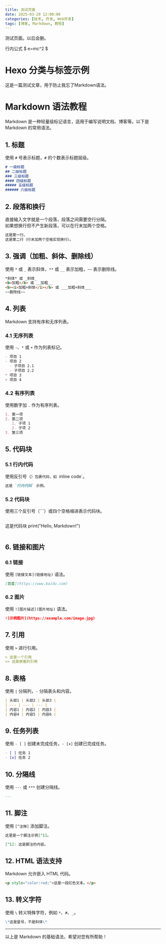 ```yaml
---
title: 测试页面
date: 2025-03-20 12:00:00
categories: [技术, 开发, Web开发]
tags: [博客, Markdown, 教程]
---
```


测试页面。以后会删。

<!--more-->

行内公式 $ e=mc^2 $

# Hexo 分类与标签示例

这是一篇测试文章，用于防止我忘了Markdown语法。

# Markdown 语法教程

Markdown 是一种轻量级标记语言，适用于编写说明文档、博客等。以下是 Markdown 的常用语法。

## 1. 标题
使用 `#` 号表示标题，`#` 的个数表示标题层级。

```markdown
# 一级标题
## 二级标题
### 三级标题
#### 四级标题
##### 五级标题
###### 六级标题
```

## 2. 段落和换行
直接输入文字就是一个段落，段落之间需要空行分隔。  
如果想换行但不产生新段落，可以在行末加两个空格。

```markdown
这是第一行。  
这是第二行（行末加两个空格实现换行）。
```

## 3. 强调（加粗、斜体、删除线）
使用 `*` 或 `_` 表示斜体，`**` 或 `__` 表示加粗，`~~` 表示删除线。

```markdown
*斜体* 或 _斜体_  
<b>加粗</b> 或 __加粗__
<b><i>加粗+斜体</i></b> 或 ___加粗+斜体___  
~~删除线~~
```

## 4. 列表
Markdown 支持有序和无序列表。

### 4.1 无序列表
使用 `-`、`*` 或 `+` 作为列表标记。

```markdown
- 项目 1
- 项目 2
  - 子项目 2.1
  - 子项目 2.2
* 项目 3
+ 项目 4
```

### 4.2 有序列表
使用数字加 `.` 作为有序列表。

```markdown
1. 第一项
2. 第二项
   1. 子项 1
   2. 子项 2
3. 第三项
```

## 5. 代码块
### 5.1 行内代码
使用反引号（`）包裹代码，如 `inline code`。

```markdown
这是 `行内代码` 示例。
```

### 5.2 代码块
使用三个反引号（```）或四个空格缩进表示代码块。

```markdown
```
这是代码块
print("Hello, Markdown!")
```
```

## 6. 链接和图片
### 6.1 链接
使用 `[链接文本](链接地址)` 语法。

```markdown
[百度](https://www.baidu.com)
```

### 6.2 图片
使用 `![图片描述](图片地址)` 语法。

```markdown
![示例图片](https://example.com/image.jpg)
```

## 7. 引用
使用 `>` 进行引用。

```markdown
> 这是一个引用
>> 这是嵌套的引用
```

## 8. 表格
使用 `|` 分隔列，`-` 分隔表头和内容。

```markdown
| 头部1 | 头部2 | 头部3 |
| --- | --- | --- |
| 内容1 | 内容2 | 内容3 |
| 内容4 | 内容5 | 内容6 |
```

## 9. 任务列表
使用 `- [ ]` 创建未完成任务，`- [x]` 创建已完成任务。

```markdown
- [ ] 任务 1
- [x] 任务 2
```

## 10. 分隔线
使用 `---` 或 `***` 创建分隔线。

```markdown
---
```

## 11. 脚注
使用 `[^注释]` 添加脚注。

```markdown
这里是一个脚注示例[^1]。

[^1]: 这是脚注的内容。
```

## 12. HTML 语法支持
Markdown 允许嵌入 HTML 代码。

```markdown
<p style="color:red;">这是一段红色文本。</p>
```

## 13. 转义字符
使用 `\` 转义特殊字符，例如 `*`、`#`、`_`。

```markdown
\*这是星号，不是斜体\*
```

---

以上是 Markdown 的基础语法，希望对您有所帮助！
